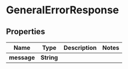 
# GeneralErrorResponse

## Properties
Name | Type | Description | Notes
------------ | ------------- | ------------- | -------------
**message** | **String** |  | 



